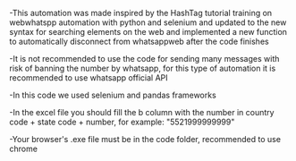 -This automation was made inspired by the HashTag tutorial training on webwhatspp automation with python and selenium and updated to the new syntax for searching elements on the web and implemented a new function to automatically disconnect from whatsappweb after the code finishes

-It is not recommended to use the code for sending many messages with risk of banning the number by whatsapp, for this type of automation it is recommended to use whatsapp official API

-In this code we used selenium and pandas frameworks

-In the excel file you should fill the b column with the number in country code + state code + number, for example: "5521999999999"

-Your browser's .exe file must be in the code folder, recommended to use chrome